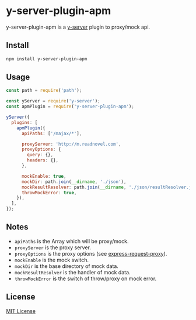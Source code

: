 # y-server-plugin-apm

y-server-plugin-apm is a [y-server](https://github.com/yued-fe/y-server) plugin to proxy/mock api.

## Install

```bash
npm install y-server-plugin-apm
```

## Usage

```javascript
const path = require('path');

const yServer = require('y-server');
const apmPlugin = require('y-server-plugin-apm');

yServer({
  plugins: [
    apmPlugin({
      apiPaths: ['/majax/*'],

      proxyServer: 'http://m.readnovel.com',
      proxyOptions: {
        query: {},
        headers: {},
      },

      mockEnable: true,
      mockDir: path.join(__dirname, './json'),
      mockResultResolver: path.join(__dirname, './json/resultResolver.js'),
      throwMockError: true,
    }),
  ],
});
```

## Notes

* `apiPaths` is the Array which will be proxy/mock.
* `proxyServer` is the proxy server.
* `proxyOptions` is the proxy options (see [express-request-proxy](https://github.com/4front/express-request-proxy)).
* `mockEnable` is the mock switch.
* `mockDir` is the base directory of mock data.
* `mockResultResolver` is the handler of mock data.
* `throwMockError` is the switch of throw/proxy on mock error.

## License

[MIT License](http://en.wikipedia.org/wiki/MIT_License)
